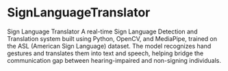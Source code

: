 # SignLanguageTranslator
Sign Language Translator  A real-time Sign Language Detection and Translation system built using Python, OpenCV, and MediaPipe, trained on the ASL (American Sign Language) dataset.  The model recognizes hand gestures and translates them into text and speech, helping bridge the communication gap between hearing-impaired and non-signing individuals.
